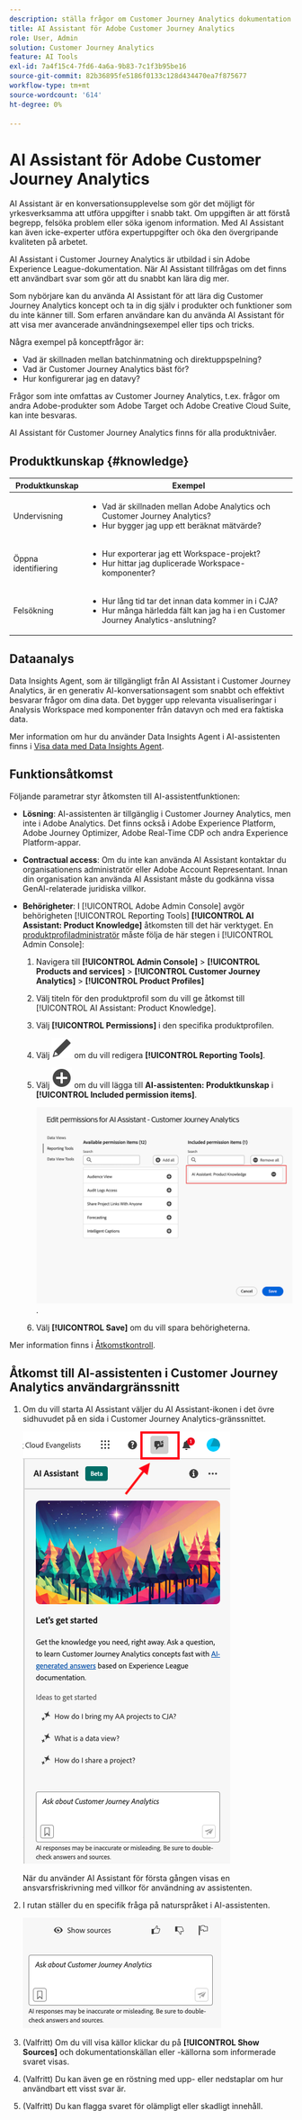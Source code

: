 ```yaml
---
description: ställa frågor om Customer Journey Analytics dokumentation
title: AI Assistant för Adobe Customer Journey Analytics
role: User, Admin
solution: Customer Journey Analytics
feature: AI Tools
exl-id: 7a4f15c4-7fd6-4a6a-9b83-7c1f3b95be16
source-git-commit: 82b36895fe5186f0133c128d434470ea7f875677
workflow-type: tm+mt
source-wordcount: '614'
ht-degree: 0%

---
```



# AI Assistant för Adobe Customer Journey Analytics

AI Assistant är en konversationsupplevelse som gör det möjligt för yrkesverksamma att utföra uppgifter i snabb takt. Om uppgiften är att förstå begrepp, felsöka problem eller söka igenom information. Med AI Assistant kan även icke-experter utföra expertuppgifter och öka den övergripande kvaliteten på arbetet.

AI Assistant i Customer Journey Analytics är utbildad i sin Adobe Experience League-dokumentation. När AI Assistant tillfrågas om det finns ett användbart svar som gör att du snabbt kan lära dig mer.

Som nybörjare kan du använda AI Assistant för att lära dig Customer Journey Analytics koncept och ta in dig själv i produkter och funktioner som du inte känner till. Som erfaren användare kan du använda AI Assistant för att visa mer avancerade användningsexempel eller tips och tricks.

Några exempel på konceptfrågor är:

* Vad är skillnaden mellan batchinmatning och direktuppspelning?
* Vad är Customer Journey Analytics bäst för?
* Hur konfigurerar jag en datavy?

Frågor som inte omfattas av Customer Journey Analytics, t.ex. frågor om andra Adobe-produkter som Adobe Target och Adobe Creative Cloud Suite, kan inte besvaras.

AI Assistant för Customer Journey Analytics finns för alla produktnivåer.

## Produktkunskap {#knowledge}

| Produktkunskap | Exempel |
| --- | --- |
| Undervisning | <ul><li>Vad är skillnaden mellan Adobe Analytics och Customer Journey Analytics?</li><li>Hur bygger jag upp ett beräknat mätvärde?</li></ul> |
| Öppna identifiering | <ul><li>Hur exporterar jag ett Workspace-projekt?</li><li>Hur hittar jag duplicerade Workspace-komponenter?</li></ul> |
| Felsökning | <ul><li>Hur lång tid tar det innan data kommer in i CJA?</li><li>Hur många härledda fält kan jag ha i en Customer Journey Analytics-anslutning?</li></ul> |

## Dataanalys

Data Insights Agent, som är tillgängligt från AI Assistant i Customer Journey Analytics, är en generativ AI-konversationsagent som snabbt och effektivt besvarar frågor om dina data. Det bygger upp relevanta visualiseringar i Analysis Workspace med komponenter från datavyn och med era faktiska data.

Mer information om hur du använder Data Insights Agent i AI-assistenten finns i [Visa data med Data Insights Agent](/help/data-analysis-ai.md).

## Funktionsåtkomst

Följande parametrar styr åtkomsten till AI-assistentfunktionen:

* **Lösning**: AI-assistenten är tillgänglig i Customer Journey Analytics, men inte i Adobe Analytics. Det finns också i Adobe Experience Platform, Adobe Journey Optimizer, Adobe Real-Time CDP och andra Experience Platform-appar.

* **Contractual access**: Om du inte kan använda AI Assistant kontaktar du organisationens administratör eller Adobe Account Representant. Innan din organisation kan använda AI Assistant måste du godkänna vissa GenAI-relaterade juridiska villkor.

* **Behörigheter**: I [!UICONTROL Adobe Admin Console] avgör behörigheten [!UICONTROL Reporting Tools] **[!UICONTROL AI Assistant: Product Knowledge]** åtkomsten till det här verktyget. En [produktprofiladministratör](https://helpx.adobe.com/se/enterprise/using/manage-product-profiles.html) måste följa de här stegen i [!UICONTROL Admin Console]:
   1. Navigera till **[!UICONTROL Admin Console]** > **[!UICONTROL Products and services]** > **[!UICONTROL Customer Journey Analytics]** > **[!UICONTROL Product Profiles]**
   1. Välj titeln för den produktprofil som du vill ge åtkomst till [!UICONTROL AI Assistant: Product Knowledge].
   1. Välj **[!UICONTROL Permissions]** i den specifika produktprofilen.
   1. Välj ![Redigera](/help/assets/icons/Edit.svg) om du vill redigera **[!UICONTROL Reporting Tools]**.
   1. Välj ![AddCircle](/help/assets/icons/AddCircle.svg) om du vill lägga till **AI-assistenten: Produktkunskap** i **[!UICONTROL Included permission items]**.

      ![Lägg till behörighet](assets/ai-assistant-permissions.png).

   1. Välj **[!UICONTROL Save]** om du vill spara behörigheterna.

Mer information finns i [Åtkomstkontroll](/help/technotes/access-control.md#access-control).

## Åtkomst till AI-assistenten i Customer Journey Analytics användargränssnitt

1. Om du vill starta AI Assistant väljer du AI Assistant-ikonen i det övre sidhuvudet på en sida i Customer Journey Analytics-gränssnittet.

   ![AI Assistant-ikon](assets/ai-asst1.png)

   När du använder AI Assistant för första gången visas en ansvarsfriskrivning med villkor för användning av assistenten.

1. I rutan ställer du en specifik fråga på naturspråket i AI-assistenten.

   ![Frågeruta](assets/ai-asst2.png)

1. (Valfritt) Om du vill visa källor klickar du på **[!UICONTROL Show Sources]** och dokumentationskällan eller -källorna som informerade svaret visas.

1. (Valfritt) Du kan även ge en röstning med upp- eller nedstaplar om hur användbart ett visst svar är.

1. (Valfritt) Du kan flagga svaret för olämpligt eller skadligt innehåll.

